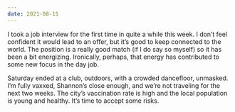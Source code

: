 ```yaml
---
date: 2021-08-15
---
```


I took a job interview for the first time in quite a while this week. I don’t feel confident it would lead to an offer, but it’s good to keep connected to the world. The position is a really good match (if I do say so myself) so it has been a bit energizing. Ironically, perhaps, that energy has contributed to some new focus in the day job.

Saturday ended at a club, outdoors, with a crowded dancefloor, unmasked. I’m fully vaxxed, Shannon’s close enough, and we’re not traveling for the next two weeks. The city’s vaccination rate is high and the local population is young and healthy. It’s time to accept some risks.
